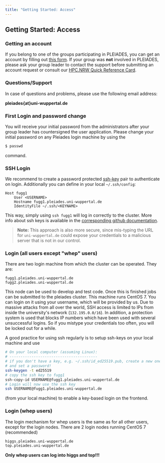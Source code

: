 ```yaml
---
title: "Getting Started: Access"
---
```


## Getting Started: Access
### Getting an account
If you belong to one of the groups participating in PLEIADES, you can get an account by filling out [this form](https://pleiades.uni-wuppertal.de/fileadmin/physik/pleiades/Accountantrag_022023.pdf).
If your group was **not** involved in PLEIADES, please ask your group leader to contact the support before submitting an account request or consult our [HPC.NRW Quick Reference Card](https://uni-wuppertal.sciebo.de/s/zV3kmj8Um6G5DAi/download).


### Questions/Support
In case of questions and problems, please use the following email address:

**pleiades{at}uni-wuppertal.de**


### First Login and password change
You will receive your initial password from the administrators after your group leader has countersigned the user application.
Please change your initial password on any Pleiades login machine by using the

```bash
$ passwd
```

command.


### SSH Login
We recommend to create a password protected [ssh-key](https://hpc-wiki.info/hpc/Ssh_keys) pair to authenticate on login.
Additionally you can define in your local `~/.ssh/config`:
```
Host fugg1
    User <USERNAME>
    Hostname fugg1.pleiades.uni-wuppertal.de
    IdentityFile ~/.ssh/<KEYNAME>
```

This way, simply using `ssh fugg1` will log in correctly to the cluster.
More info about ssh keys is available in the [corresponding github documentation](https://docs.github.com/en/authentication/connecting-to-github-with-ssh/generating-a-new-ssh-key-and-adding-it-to-the-ssh-agent).

> **Note:** This approach is also more secure, since mis-typing the URL for `uni-wuppertal.de` could expose your credentials to a malicious server that is not in our control.


### Login (all users except "whep" users)
There are two login machine from which the cluster can be operated. They are:

```
fugg1.pleiades.uni-wuppertal.de
fugg2.pleiades.uni-wuppertal.de
```

This node can be used to develop and test code. Once this is finished jobs can be submitted to the pleiades cluster. This machine runs CentOS 7. You can login on it using your username, which will be provided by us.
Due to massive attacks from all over the world, SSH access is limited to IPs from inside the university's network (`132.195.0.0/16`). In addition, a protection system is used that blocks IP numbers which have been used with several unsuccessful logins. So if you mistype your credentials too often, you will be locked out for a while.

A good practice for using ssh regularly is to setup ssh-keys on your local machine and use

```bash
# On your local computer (assuming Linux):
# ----------------------------------------
# if you don't have a key, e.g. ~/.ssh/id_ed25519.pub, create a new one
# and set a password!
ssh-keygen -t ed25519
# copy the ssh key to fugg1
ssh-copy-id USERNAME@fugg1.pleiades.uni-wuppertal.de
# Login will now use the ssh key
ssh USERNAME@fugg1.pleiades.uni-wuppertal.de
```

(from your local machine) to enable a key-based login on the frontend.


### Login (whep users)

The login mechanism for whep users is the same as for all other users, except for the login nodes. There are 2 login nodes running CentOS 7 (recommended)

```bash
higgs.pleiades.uni-wuppertal.de
top.pleiades.uni-wuppertal.de
```

**Only whep users can log into higgs and top!!!**
